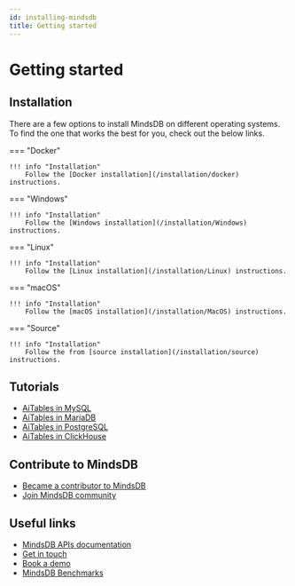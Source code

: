 ```yaml
---
id: installing-mindsdb
title: Getting started
---
```


# Getting started

## Installation

There are a few options to install MindsDB on different operating systems. To find the one that works the best for you, check out the below links.

=== "Docker"

    !!! info "Installation"
        Follow the [Docker installation](/installation/docker) instructions.

=== "Windows"

    !!! info "Installation"
        Follow the [Windows installation](/installation/Windows) instructions.

=== "Linux"

    !!! info "Installation"
        Follow the [Linux installation](/installation/Linux) instructions.

=== "macOS"

    !!! info "Installation"
        Follow the [macOS installation](/installation/MacOS) instructions.

=== "Source"

    !!! info "Installation"
        Follow the from [source installation](/installation/source) instructions.


## Tutorials
* [AiTables in MySQL](/tutorials/mysql)
* [AiTables in MariaDB](/tutorials/mariadb)
* [AiTables in PostgreSQL](/tutorials/postgresql)
* [AiTables in ClickHouse](/tutorials/clickhouse)

## Contribute to MindsDB
* [Became a contributor to MindsDB](/contribute)
* [Join MindsDB community](/community)

## Useful links
 * [MindsDB APIs documentation](https://apidocs.mindsdb.com/)
 * [Get in touch](https://mindsdb.com/contact-us/)
 * [Book a demo](https://mindsdb.com/book-a-demo)
 * [MindsDB Benchmarks]()